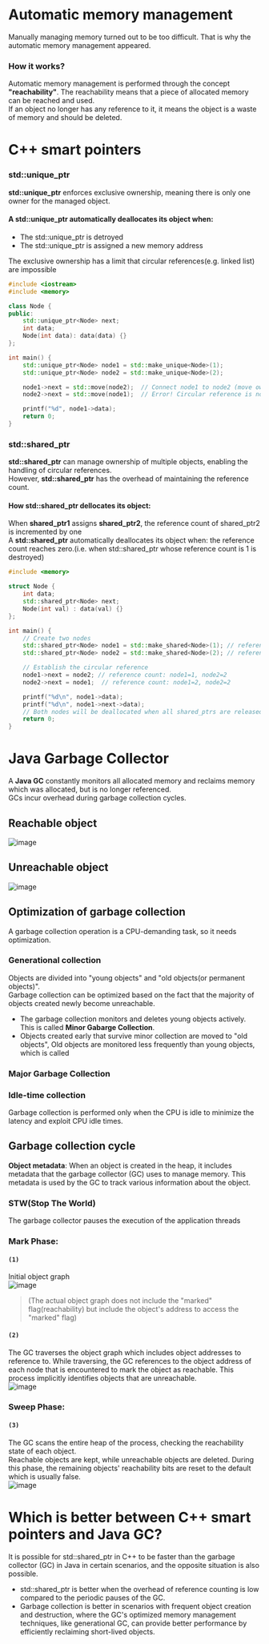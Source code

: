 # Automatic memory management
Manually managing memory turned out to be too difficult. That is why the automatic memory management appeared.<br>
### How it works?
Automatic memory management is performed through the concept **"reachability"**. The reachability means that a piece of allocated memory can be reached and used.<br>
If an object no longer has any reference to it, it means the object is a waste of memory and should be deleted.<br>

# C++ smart pointers
### std::unique_ptr
**std::unique_ptr** enforces exclusive ownership, meaning there is only one owner for the managed object.<br>
#### A std::unique_ptr automatically deallocates its object when:<br>
- The std::unique_ptr is detroyed
- The std::unique_ptr is assigned a new memory address

The exclusive ownership has a limit that circular references(e.g. linked list) are impossible
~~~c++
#include <iostream>
#include <memory>

class Node {
public:
    std::unique_ptr<Node> next;
    int data;
    Node(int data): data(data) {}
};

int main() {
    std::unique_ptr<Node> node1 = std::make_unique<Node>(1);
    std::unique_ptr<Node> node2 = std::make_unique<Node>(2);

    node1->next = std::move(node2);  // Connect node1 to node2 (move ownership)
    node2->next = std::move(node1);  // Error! Circular reference is not allowed

    printf("%d", node1->data);
    return 0;
}

~~~

### std::shared_ptr
**std::shared_ptr** can manage ownership of multiple objects, enabling the handling of circular references.<br>
However, **std::shared_ptr** has the overhead of maintaining the reference count.<br>
#### How std::shared_ptr dellocates its object:
When **shared_ptr1** assigns **shared_ptr2**, the reference count of shared_ptr2 is incremented by one<br>
A **std::shared_ptr** automatically deallocates its object when: the reference count reaches zero.(i.e. when std::shared_ptr whose reference count is 1 is destroyed)<br>
~~~c++
#include <memory>

struct Node {
    int data;
    std::shared_ptr<Node> next;
    Node(int val) : data(val) {}
};

int main() {
    // Create two nodes
    std::shared_ptr<Node> node1 = std::make_shared<Node>(1); // reference count of node1: 1
    std::shared_ptr<Node> node2 = std::make_shared<Node>(2); // reference count of node2: 1

    // Establish the circular reference
    node1->next = node2; // reference count: node1=1, node2=2
    node2->next = node1;  // reference count: node1=2, node2=2

    printf("%d\n", node1->data);
    printf("%d\n", node1->next->data);
    // Both nodes will be deallocated when all shared_ptrs are released
    return 0;
}

~~~

# Java Garbage Collector
A **Java GC** constantly monitors all allocated memory and reclaims memory which was allocated, but is no longer referenced.<br>
GCs incur overhead during garbage collection cycles.<br>

## Reachable object
![image](https://user-images.githubusercontent.com/67142421/177013694-8add3600-ae4d-47ad-899f-2611edaf7317.png)

## Unreachable object
![image](https://user-images.githubusercontent.com/67142421/178157740-cd8b3828-ca89-4a37-a89c-20a26c80d12b.png)

## Optimization of garbage collection
A garbage collection operation is a CPU-demanding task, so it needs optimization.
### Generational collection
Objects are divided into "young objects" and "old objects(or permanent objects)".<br>
Garbage collection can be optimized based on the fact that the majority of objects created newly become unreachable.<br>
- The garbage collection monitors and deletes young objects actively. This is called **Minor Gabarge Collection**.
- Objects created early that survive minor collection are moved to "old objects", Old objects are monitored less frequently than young objects, which is called

### Major Garbage Collection

### Idle-time collection
Garbage collection is performed only when the CPU is idle to minimize the latency and exploit CPU idle times.

## Garbage collection cycle
**Object metadata**: When an object is created in the heap, it includes metadata that the garbage collector (GC) uses to manage memory. This metadata is used by the GC to track various information about the object.<br>
### STW(Stop The World)
The garbage collector pauses the execution of the application threads

### Mark Phase:
#### `(1)`
Initial object graph<br>
![image](https://github.com/vacu9708/Fundamental-knowledge/assets/67142421/d8fe0bcb-e369-4f9a-8d4e-0f9caee67bf4)<br>
>(The actual object graph does not include the "marked" flag(reachability) but include the object's address to access the "marked" flag)<br>

#### `(2)`
The GC traverses the object graph which includes object addresses to reference to. While traversing, the GC references to the object address of each node that is encountered to mark the object as reachable. This process implicitly identifies objects that are unreachable.<br>
![image](https://github.com/vacu9708/Fundamental-knowledge/assets/67142421/2b1a2f6b-7c45-4674-9aa5-f2976bf66521)<br>

### Sweep Phase:
#### `(3)`
The GC scans the entire heap of the process, checking the reachability state of each object.<br>
Reachable objects are kept, while unreachable objects are deleted. During this phase, the remaining objects' reachability bits are reset to the default which is usually false.<br>
![image](https://github.com/vacu9708/Fundamental-knowledge/assets/67142421/593b7956-4636-410a-9c28-5c1c0140a934)<br>

# Which is better between C++ smart pointers and Java GC?
It is possible for std::shared_ptr in C++ to be faster than the garbage collector (GC) in Java in certain scenarios, and the opposite situation is also possible.
- std::shared_ptr is better when the overhead of reference counting is low compared to the periodic pauses of the GC.
- Garbage collection is better in scenarios with frequent object creation and destruction, where the GC's optimized memory management techniques, like generational GC, can provide better performance by efficiently reclaiming short-lived objects.
